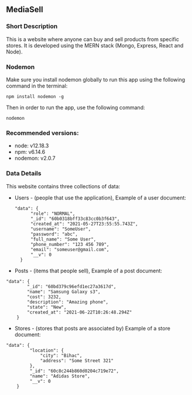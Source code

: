 ## MediaSell
### Short Description
This is a website where anyone can buy and sell products from specific stores. It is developed using the MERN stack (Mongo, Express, React and Node).

### Nodemon
Make sure you install nodemon globally to run this app using the following command in the terminal:
```
npm install nodemon -g
```
Then in order to run the app, use the following command:
```
nodemon
```

### Recommended versions:
* node: v12.18.3
* npm: v6.14.6
* nodemon:  v2.0.7

### Data Details
This website contains three collections of data:
* Users - (people that use the application),
Example of a user document:
  ```
  "data": {
        "role": "NORMAL",
        "_id": "60b0318bff33c83cc0b3f643",
        "created_at": "2021-05-27T23:55:55.743Z",
        "username": "SomeUser",
        "password": "abc",
        "full_name": "Some User",
        "phone_number": "123 456 789",
        "email": "someuser@gmail.com",
        "__v": 0
    }
  ```
* Posts - (items that people sell),
Example of a post document:
```
"data": {
        "_id": "60bd379c96efd1ec27a3617d",
        "name": "Samsung Galaxy s3",
        "cost": 3232,
        "description": "Amazing phone",
        "state": "New",
        "created_at": "2021-06-22T10:26:48.294Z"
    }
```
* Stores - (stores that posts are associated by)
Example of a store document:
```
"data": {
         "location": {
             "city": "Bihac",
             "address": "Some Street 321"
         },
         "_id": "60c8c244b860d0204c719e72",
         "name": "Adidas Store",
         "__v": 0
    }
```



